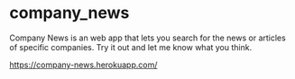 # company_news

Company News is an web app that lets you search for the news or articles of specific companies. Try it out and let me know what you think.

https://company-news.herokuapp.com/

